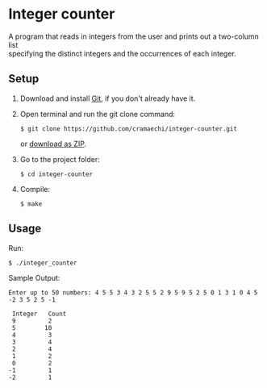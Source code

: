 # Integer counter
A program that reads in integers from the user and prints out a two-column list<br />
specifying the distinct integers and the occurrences of each integer.

## Setup
1. Download and install [Git](https://git-scm.com/downloads), if you don't already have it.

2. Open terminal and run the git clone command:

   ```
   $ git clone https://github.com/cramaechi/integer-counter.git
   ```
    or [download as ZIP](https://github.com/cramaechi/integer-counter/archive/master.zip).

3. Go to the project folder:

   ```
   $ cd integer-counter
   ```

4. Compile:

   ```
   $ make
   ```
   
## Usage
Run:

```
$ ./integer_counter
```

Sample Output:
```
Enter up to 50 numbers: 4 5 5 3 4 3 2 5 5 2 9 5 9 5 2 5 0 1 3 1 0 4 5 -2 3 5 2 5 -1                                   
                                                                                                                      
 Integer   Count                                                                                                      
 9         2                                                                                                          
 5        10                                                                                                          
 4         3                                                                                                          
 3         4                                                                                                          
 2         4                                                                                                          
 1         2                                                                                                          
 0         2                                                                                                          
-1         1                                                                                                          
-2         1  
```
